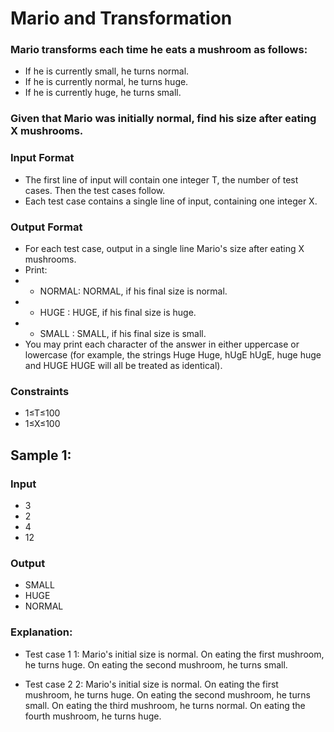 # Mario and Transformation

### Mario transforms each time he eats a mushroom as follows:
- If he is currently small, he turns normal.
- If he is currently normal, he turns huge.
- If he is currently huge, he turns small.

### Given that Mario was initially normal, find his size after eating X mushrooms.

### Input Format
- The first line of input will contain one integer T, the number of test cases. Then the test cases follow.
- Each test case contains a single line of input, containing one integer X.

### Output Format
- For each test case, output in a single line Mario's size after eating X mushrooms.
- Print:
- - NORMAL: NORMAL, if his final size is normal.
- - HUGE : HUGE, if his final size is huge.
- - SMALL : SMALL, if his final size is small.
- You may print each character of the answer in either uppercase or lowercase (for example, the strings 
Huge
Huge, 
hUgE
hUgE, 
huge
huge and 
HUGE
HUGE will all be treated as identical).

### Constraints
- 1≤T≤100
- 1≤X≤100

## Sample 1:

### Input
- 3
- 2
- 4
- 12

### Output
- SMALL
- HUGE
- NORMAL

### Explanation:
- Test case 
1
1: Mario's initial size is normal. On eating the first mushroom, he turns huge. On eating the second mushroom, he turns small.

- Test case 
2
2: Mario's initial size is normal. On eating the first mushroom, he turns huge. On eating the second mushroom, he turns small. On eating the third mushroom, he turns normal. On eating the fourth mushroom, he turns huge.